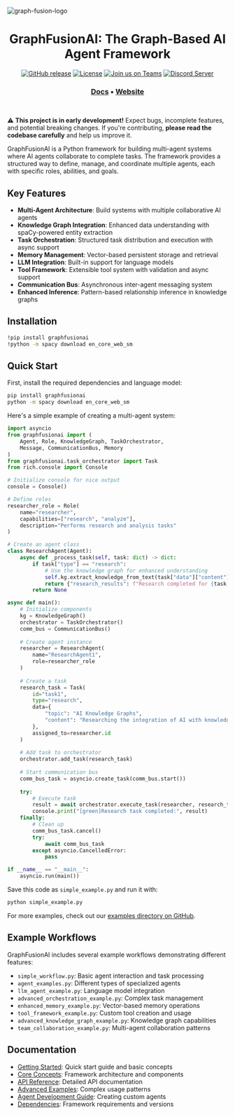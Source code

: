 ![graph-fusion-logo](https://github.com/user-attachments/assets/de5a4a09-a7e4-4b21-b3ec-01d5a3097ecd)
 
</p>
<h1 align="center" weight='300'>GraphFusionAI: The Graph-Based AI Agent Framework</h1>
<div align="center">

  [![GitHub release](https://img.shields.io/badge/Github-Release-blue)](https://github.com/GraphFusion/GraphFusion-NMN/releases)
  [![License](https://img.shields.io/badge/License-MIT-blue.svg)](https://github.com/GraphFusion/graphfusionAI/blob/main/LICENSE)
  [![Join us on Teams](https://img.shields.io/badge/Join-Teams-blue)](https://teams.microsoft.com/)
  [![Discord Server](https://img.shields.io/badge/Discord-Server-blue)](https://discord.gg/zK94WvRjZT)

</div>
<h3 align="center">
   <a href="https://github.com/GraphFusion/graphfusionAI/tree/main/docs"><b>Docs</b></a> &bull;
   <a href="https://graphfusion.github.io/graphfusion.io/"><b>Website</b></a>
</h3> 
<br />

⚠️ **This project is in early development!** Expect bugs, incomplete features, and potential breaking changes. If you're contributing, **please read the codebase carefully** and help us improve it.

GraphFusionAI is a Python framework for building multi-agent systems where AI agents collaborate to complete tasks. The framework provides a structured way to define, manage, and coordinate multiple agents, each with specific roles, abilities, and goals.

## Key Features

- **Multi-Agent Architecture**: Build systems with multiple collaborative AI agents
- **Knowledge Graph Integration**: Enhanced data understanding with spaCy-powered entity extraction
- **Task Orchestration**: Structured task distribution and execution with async support
- **Memory Management**: Vector-based persistent storage and retrieval
- **LLM Integration**: Built-in support for language models
- **Tool Framework**: Extensible tool system with validation and async support
- **Communication Bus**: Asynchronous inter-agent messaging system
- **Enhanced Inference**: Pattern-based relationship inference in knowledge graphs

## Installation

```bash
!pip install graphfusionai
!python -m spacy download en_core_web_sm
```

## Quick Start

First, install the required dependencies and language model:

```bash
pip install graphfusionai
python -m spacy download en_core_web_sm
```

Here's a simple example of creating a multi-agent system:

```python
import asyncio
from graphfusionai import (
    Agent, Role, KnowledgeGraph, TaskOrchestrator,
    Message, CommunicationBus, Memory
)
from graphfusionai.task_orchestrator import Task
from rich.console import Console

# Initialize console for nice output
console = Console()

# Define roles
researcher_role = Role(
    name="researcher",
    capabilities=["research", "analyze"],
    description="Performs research and analysis tasks"
)

# Create an agent class
class ResearchAgent(Agent):
    async def _process_task(self, task: dict) -> dict:
        if task["type"] == "research":
            # Use the knowledge graph for enhanced understanding
            self.kg.extract_knowledge_from_text(task["data"]["content"])
            return {"research_results": f"Research completed for {task['data']['topic']}"}
        return None

async def main():
    # Initialize components
    kg = KnowledgeGraph()
    orchestrator = TaskOrchestrator()
    comm_bus = CommunicationBus()
    
    # Create agent instance
    researcher = ResearchAgent(
        name="ResearchAgent1",
        role=researcher_role
    )
    
    # Create a task
    research_task = Task(
        id="task1",
        type="research",
        data={
            "topic": "AI Knowledge Graphs",
            "content": "Researching the integration of AI with knowledge graphs."
        },
        assigned_to=researcher.id
    )
    
    # Add task to orchestrator
    orchestrator.add_task(research_task)
    
    # Start communication bus
    comm_bus_task = asyncio.create_task(comm_bus.start())
    
    try:
        # Execute task
        result = await orchestrator.execute_task(researcher, research_task)
        console.print("[green]Research task completed:", result)
    finally:
        # Clean up
        comm_bus_task.cancel()
        try:
            await comm_bus_task
        except asyncio.CancelledError:
            pass

if __name__ == "__main__":
    asyncio.run(main())
```

Save this code as `simple_example.py` and run it with:

```bash
python simple_example.py
```

For more examples, check out our [examples directory on GitHub](https://github.com/GraphFusion/graphfusionAI/tree/main/examples).

## Example Workflows

GraphFusionAI includes several example workflows demonstrating different features:

- `simple_workflow.py`: Basic agent interaction and task processing
- `agent_examples.py`: Different types of specialized agents
- `llm_agent_example.py`: Language model integration
- `advanced_orchestration_example.py`: Complex task management
- `enhanced_memory_example.py`: Vector-based memory operations
- `tool_framework_example.py`: Custom tool creation and usage
- `advanced_knowledge_graph_example.py`: Knowledge graph capabilities
- `team_collaboration_example.py`: Multi-agent collaboration patterns

## Documentation

- [Getting Started](https://github.com/GraphFusion/graphfusionAI/blob/main/docs/getting_started.md): Quick start guide and basic concepts
- [Core Concepts](https://github.com/GraphFusion/graphfusionAI/blob/main/docs/core_concepts.md): Framework architecture and components
- [API Reference](https://github.com/GraphFusion/graphfusionAI/blob/main/docs/api_reference.md): Detailed API documentation
- [Advanced Examples](https://github.com/GraphFusion/graphfusionAI/blob/main/docs/advanced_examples.md): Complex usage patterns
- [Agent Development Guide](https://github.com/GraphFusion/graphfusionAI/blob/main/docs/agent_development_guide.md): Creating custom agents
- [Dependencies](https://github.com/GraphFusion/graphfusionAI/blob/main/docs/dependencies.md): Framework requirements and versions
